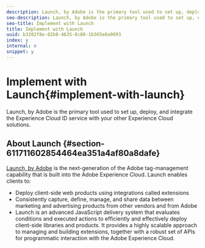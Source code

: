 ```yaml
---
description: Launch, by Adobe is the primary tool used to set up, deploy, and integrate the Experience Cloud ID service with your other Experience Cloud solutions.
seo-description: Launch, by Adobe is the primary tool used to set up, deploy, and integrate the Experience Cloud ID service with your other Experience Cloud solutions.
seo-title: Implement with Launch
title: Implement with Launch
uuid: b3282f8e-82b8-4635-8c80-1b365e8a9693
index: y
internal: n
snippet: y
---
```


# Implement with Launch{#implement-with-launch}

Launch, by Adobe is the primary tool used to set up, deploy, and integrate the Experience Cloud ID service with your other Experience Cloud solutions.

## About Launch {#section-611711602854464ea351a4af80a8dafe}

[Launch, by Adobe](https://docs.adobelaunch.com/) is the next-generation of the Adobe tag-management capability that is built into the Adobe Experience Cloud. Launch enables clients to:

* Deploy client-side web products using integrations called extensions 
* Consistently capture, define, manage, and share data between marketing and advertising products from other vendors and from Adobe 
* Launch is an advanced JavaScript delivery system that evaluates conditions and executed actions to efficiently and effectively deploy client-side libraries and products. It provides a highly scalable approach to managing and building extensions, together with a robust set of APIs for programmatic interaction with the Adobe Experience Cloud.

